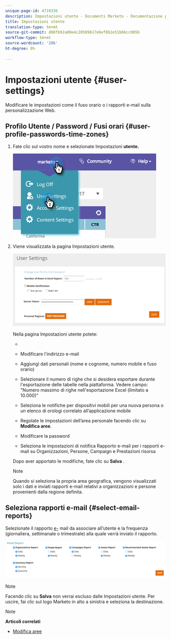 ```yaml
---
unique-page-id: 4719336
description: Impostazioni utente - Documenti Marketo - Documentazione prodotto
title: Impostazioni utente
translation-type: tm+mt
source-git-commit: d88fb92a00e4c20509617e6ef8b2e51b66cc085b
workflow-type: tm+mt
source-wordcount: '206'
ht-degree: 0%

---
```



# Impostazioni utente {#user-settings}

Modificare le impostazioni come il fuso orario o i rapporti e-mail sulla personalizzazione Web.

## Profilo Utente / Password / Fusi orari {#user-profile-passwords-time-zones}

1. Fate clic sul vostro nome e selezionate Impostazioni **utente.**

   ![](assets/one.png)

1. Viene visualizzata la pagina Impostazioni utente.

   ![](assets/two.png)

   Nella pagina Impostazioni utente potete:

   * 

      * Modificare l&#39;indirizzo e-mail
      * Aggiungi dati personali (nome e cognome, numero mobile e fuso orario)
      * Selezionare il numero di righe che si desidera esportare durante l&#39;esportazione delle tabelle nella piattaforma. Vedere campo: &quot;Numero massimo di righe nell&#39;esportazione Excel (limitato a 10.000)&quot;
      * Seleziona le notifiche per dispositivi mobili per una nuova persona o un elenco di orologi correlato all’applicazione mobile
      * Regolate le impostazioni dell’area personale facendo clic su **Modifica aree**.
      * Modificare la password
      * Seleziona le impostazioni di notifica Rapporto e-mail per i rapporti e-mail su Organizzazioni, Persone, Campaign e Prestazioni risorsa

   Dopo aver apportato le modifiche, fate clic su **Salva** .

   >[!NOTE]
   >
   >Quando si seleziona la propria area geografica, vengono visualizzati solo i dati e inviati rapporti e-mail relativi a organizzazioni e persone provenienti dalla regione definita.

## Seleziona rapporti e-mail {#select-email-reports}

Selezionate il rapporto [e-](../../../product-docs/web-personalization/reporting-for-web-personalization/email-reports.md) mail da associare all’utente e la frequenza (giornaliera, settimanale o trimestrale) alla quale verrà inviato il rapporto.

![](assets/three.png)

>[!NOTE]
>
>Facendo clic su **Salva** non verrai escluso dalle Impostazioni utente. Per uscire, fai clic sul logo Marketo in alto a sinistra e seleziona la destinazione.

>[!NOTE]
>
>**Articoli correlati**
>
>* [Modifica aree](edit-regions.md)

>



